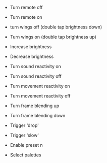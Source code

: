 

- Turn remote off
- Turn remote on


- turn wings off (double tap brightness down)
- Turn wings on (double tap brightness up)
- Increase brightness
- Decrease brightness

- Turn sound reactivity on
- Turn sound reactivity off

- Turn movement reactivity on
- Turn movement reactivity off

- Turn frame blending up
- Turn frame blending down

- Trigger 'drop'
- Trigger 'slow'

- Enable preset n

- Select palettes



